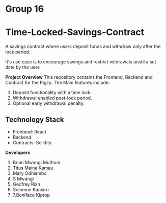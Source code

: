 #  Group 16

# Time-Locked-Savings-Contract
A savings contract where users deposit funds and withdraw only after the lock period.

It's use case is to encourage savings and restrict witdrawals unstil a set date by the user.

**Project Overview**
This repository contains the Frontend, Backend and Contract for the Pigzy. The Main features include:
1. Deposit functionality with a time lock.
2. Withdrawal enabled post-lock period.
3. Optional early withdrawal penalty.

## Technology Stack

- Frontend: React
- Backend: 
- Contracts: Solidity

**Developers**
1. Brian Mwangi Muthoni	
2. Titus Maina Kamau	
3. Mary Odhiambo	
4. S Mwangi	
5. Geofrey	Rian
6. Solomon Kaniaru
7. 7.Boniface Kiprop

